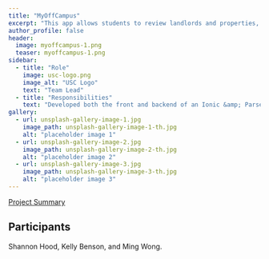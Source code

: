 ```yaml
---
title: "MyOffCampus"
excerpt: "This app allows students to review landlords and properties, search for somewhere they're interested in living, or save a landlord or location for later."
author_profile: false
header:
  image: myoffcampus-1.png
  teaser: myoffcampus-1.png
sidebar:
  - title: "Role"
    image: usc-logo.png
    image_alt: "USC Logo"
    text: "Team Lead"
  - title: "Responsibilities"
    text: "Developed both the front and backend of an Ionic &amp; Parse app, managed the team, and communicated regularly with business partners."
gallery:
  - url: unsplash-gallery-image-1.jpg
    image_path: unsplash-gallery-image-1-th.jpg
    alt: "placeholder image 1"
  - url: unsplash-gallery-image-2.jpg
    image_path: unsplash-gallery-image-2-th.jpg
    alt: "placeholder image 2"
  - url: unsplash-gallery-image-3.jpg
    image_path: unsplash-gallery-image-3-th.jpg
    alt: "placeholder image 3"
---
```


<a href="../../files/myoffcampus-report.pdf">Project Summary</a>

<h2>Participants</h2>

Shannon Hood, Kelly Benson, and Ming Wong.